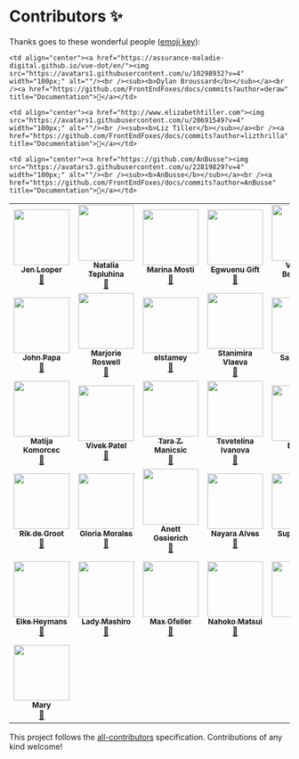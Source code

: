 # Contributors ✨

Thanks goes to these wonderful people ([emoji key](https://allcontributors.org/docs/en/emoji-key)):

<!-- ALL-CONTRIBUTORS-LIST:START - Do not remove or modify this section -->
<!-- prettier-ignore-start -->
<!-- markdownlint-disable -->
<table>
  <tr>
    <td align="center"><a href="http://www.jenlooper.com"><img src="https://avatars2.githubusercontent.com/u/1450004?v=4" width="100px;" alt=""/><br /><sub><b>Jen Looper</b></sub></a><br /><a href="https://github.com/FrontEndFoxes/docs/commits?author=jlooper" title="Documentation">📖</a></td>
    <td align="center"><a href="https://twitter.com/N_Tepluhina"><img src="https://avatars0.githubusercontent.com/u/18719025?v=4" width="100px;" alt=""/><br /><sub><b>Natalia Tepluhina</b></sub></a><br /><a href="https://github.com/FrontEndFoxes/docs/commits?author=NataliaTepluhina" title="Documentation">📖</a></td>
    <td align="center"><a href="https://github.com/marina-mosti"><img src="https://avatars0.githubusercontent.com/u/14843771?v=4" width="100px;" alt=""/><br /><sub><b>Marina Mosti</b></sub></a><br /><a href="https://github.com/FrontEndFoxes/docs/commits?author=marina-mosti" title="Documentation">📖</a></td>
    <td align="center"><a href="https://www.giftegwuenu.com"><img src="https://avatars3.githubusercontent.com/u/17781315?v=4" width="100px;" alt=""/><br /><sub><b>Egwuenu Gift</b></sub></a><br /><a href="https://github.com/FrontEndFoxes/docs/commits?author=lauragift21" title="Documentation">📖</a></td>
    <td align="center"><a href="https://twitter.com/vicbergquist"><img src="https://avatars0.githubusercontent.com/u/25737281?v=4" width="100px;" alt=""/><br /><sub><b>Victoria Bergquist</b></sub></a><br /><a href="https://github.com/FrontEndFoxes/docs/commits?author=vicbergquist" title="Documentation">📖</a></td>
    <td align="center"><a href="https://github.com/willi84"><img src="https://avatars0.githubusercontent.com/u/6207308?v=4" width="100px;" alt=""/><br /><sub><b>Robert Willemelis</b></sub></a><br /><a href="https://github.com/FrontEndFoxes/docs/commits?author=willi84" title="Documentation">📖</a></td>
    <td align="center"><a href="https://github.com/marydavis"><img src="https://avatars2.githubusercontent.com/u/176437?v=4" width="100px;" alt=""/><br /><sub><b>Mary</b></sub></a><br /><a href="https://github.com/FrontEndFoxes/docs/commits?author=marydavis" title="Documentation">📖</a></td>
  </tr>
  <tr>
    <td align="center"><a href="http://johnpapa.net"><img src="https://avatars2.githubusercontent.com/u/1202528?v=4" width="100px;" alt=""/><br /><sub><b>John Papa</b></sub></a><br /><a href="https://github.com/FrontEndFoxes/docs/commits?author=johnpapa" title="Documentation">📖</a></td>
    <td align="center"><a href="https://github.com/mroswell"><img src="https://avatars0.githubusercontent.com/u/192568?v=4" width="100px;" alt=""/><br /><sub><b>Marjorie Roswell</b></sub></a><br /><a href="https://github.com/FrontEndFoxes/docs/commits?author=mroswell" title="Documentation">📖</a></td>
    <td align="center"><a href="https://github.com/elstamey"><img src="https://avatars3.githubusercontent.com/u/4660760?v=4" width="100px;" alt=""/><br /><sub><b>elstamey</b></sub></a><br /><a href="https://github.com/FrontEndFoxes/docs/commits?author=elstamey" title="Documentation">📖</a></td>
    <td align="center"><a href="https://twitter.com/StanimiraVlaeva"><img src="https://avatars2.githubusercontent.com/u/7893485?v=4" width="100px;" alt=""/><br /><sub><b>Stanimira Vlaeva</b></sub></a><br /><a href="https://github.com/FrontEndFoxes/docs/commits?author=sis0k0" title="Documentation">📖</a></td>
    <td align="center"><a href="http://iamsaravieira.com"><img src="https://avatars0.githubusercontent.com/u/1051509?v=4" width="100px;" alt=""/><br /><sub><b>Sara Vieira</b></sub></a><br /><a href="https://github.com/FrontEndFoxes/docs/commits?author=SaraVieira" title="Documentation">📖</a></td>
    <td align="center"><a href="http://www.JenniferBland.com"><img src="https://avatars1.githubusercontent.com/u/10262857?v=4" width="100px;" alt=""/><br /><sub><b>Jennifer Bland</b></sub></a><br /><a href="https://github.com/FrontEndFoxes/docs/commits?author=ratracegrad" title="Documentation">📖</a></td>
    <td align="center"><a href="https://github.com/madelynpapa"><img src="https://avatars2.githubusercontent.com/u/48897606?v=4" width="100px;" alt=""/><br /><sub><b>madelynpapa</b></sub></a><br /><a href="https://github.com/FrontEndFoxes/docs/commits?author=madelynpapa" title="Documentation">📖</a></td>
  </tr>
  <tr>
    <td align="center"><a href="https://github.com/MattKomorcec"><img src="https://avatars2.githubusercontent.com/u/7004823?v=4" width="100px;" alt=""/><br /><sub><b>Matija Komorcec</b></sub></a><br /><a href="https://github.com/FrontEndFoxes/docs/commits?author=MattKomorcec" title="Documentation">📖</a></td>
    <td align="center"><a href="http://vivens.io"><img src="https://avatars1.githubusercontent.com/u/11770676?v=4" width="100px;" alt=""/><br /><sub><b>Vivek Patel</b></sub></a><br /><a href="https://github.com/FrontEndFoxes/docs/commits?author=vivensio" title="Documentation">📖</a></td>
    <td align="center"><a href="https://tzmanics.com"><img src="https://avatars1.githubusercontent.com/u/3611928?v=4" width="100px;" alt=""/><br /><sub><b>Tara Z. Manicsic</b></sub></a><br /><a href="https://github.com/FrontEndFoxes/docs/commits?author=tzmanics" title="Documentation">📖</a></td>
    <td align="center"><a href="https://github.com/tsvetie"><img src="https://avatars0.githubusercontent.com/u/8738876?v=4" width="100px;" alt=""/><br /><sub><b>Tsvetelina Ivanova</b></sub></a><br /><a href="https://github.com/FrontEndFoxes/docs/commits?author=tsvetie" title="Documentation">📖</a></td>
    <td align="center"><a href="http://tonjohn.com/"><img src="https://avatars1.githubusercontent.com/u/7477471?v=4" width="100px;" alt=""/><br /><sub><b>Burton</b></sub></a><br /><a href="https://github.com/FrontEndFoxes/docs/commits?author=tonjohn" title="Documentation">📖</a></td>
    <td align="center"><a href="http://radhika.dev"><img src="https://avatars2.githubusercontent.com/u/3877076?v=4" width="100px;" alt=""/><br /><sub><b>Radhika Morabia</b></sub></a><br /><a href="https://github.com/FrontEndFoxes/docs/commits?author=rmorabia" title="Documentation">📖</a></td>
    <td align="center"><a href="https://novella.dev"><img src="https://avatars3.githubusercontent.com/u/38117965?v=4" width="100px;" alt=""/><br /><sub><b>Novella C.</b></sub></a><br /><a href="https://github.com/FrontEndFoxes/docs/commits?author=novellac" title="Documentation">📖</a></td>
  </tr>
  <tr>
    <td align="center"><a href="https://www.forsure.dev"><img src="https://avatars3.githubusercontent.com/u/7371571?v=4" width="100px;" alt=""/><br /><sub><b>Rik de Groot</b></sub></a><br /><a href="https://github.com/FrontEndFoxes/docs/commits?author=hwdegroot" title="Documentation">📖</a></td>
    <td align="center"><a href="https://codepen.io/gmoraleslondono"><img src="https://avatars2.githubusercontent.com/u/20589565?v=4" width="100px;" alt=""/><br /><sub><b>Gloria Morales</b></sub></a><br /><a href="https://github.com/FrontEndFoxes/docs/commits?author=gmoraleslondono" title="Documentation">📖</a></td>
    <td align="center"><a href="https://emsuiko.de"><img src="https://avatars1.githubusercontent.com/u/4366030?v=4" width="100px;" alt=""/><br /><sub><b>Anett Gesierich</b></sub></a><br /><a href="https://github.com/FrontEndFoxes/docs/commits?author=emsuiko" title="Documentation">📖</a></td>
    <td align="center"><a href="https://codepen.io/diemoritat/"><img src="https://avatars3.githubusercontent.com/u/1895474?v=4" width="100px;" alt=""/><br /><sub><b>Nayara Alves</b></sub></a><br /><a href="https://github.com/FrontEndFoxes/docs/commits?author=diemoritat" title="Documentation">📖</a></td>
    <td align="center"><a href="https://github.com/alphacentauri82"><img src="https://avatars2.githubusercontent.com/u/25756676?v=4" width="100px;" alt=""/><br /><sub><b>Super Diana</b></sub></a><br /><a href="https://github.com/FrontEndFoxes/docs/commits?author=alphacentauri82" title="Documentation">📖</a></td>
    <td align="center"><a href="https://github.com/Vannsl"><img src="https://avatars3.githubusercontent.com/u/5849721?v=4" width="100px;" alt=""/><br /><sub><b>Vanessa Böhner</b></sub></a><br /><a href="https://github.com/FrontEndFoxes/docs/commits?author=Vannsl" title="Documentation">📖</a></td>
    <td align="center"><a href="https://github.com/Arienlys"><img src="https://avatars1.githubusercontent.com/u/48921432?v=4" width="100px;" alt=""/><br /><sub><b>arienlys</b></sub></a><br /><a href="https://github.com/FrontEndFoxes/docs/commits?author=Arienlys" title="Documentation">📖</a></td>
  </tr>
  <tr>
    <td align="center"><a href="http://elkewritescode.be"><img src="https://avatars1.githubusercontent.com/u/31392019?v=4" width="100px;" alt=""/><br /><sub><b>Elke Heymans</b></sub></a><br /><a href="https://github.com/FrontEndFoxes/docs/commits?author=ElkeBxl" title="Documentation">📖</a></td>
    <td align="center"><a href="http://ladymashiro.ch"><img src="https://avatars3.githubusercontent.com/u/33541195?v=4" width="100px;" alt=""/><br /><sub><b>Lady Mashiro</b></sub></a><br /><a href="https://github.com/FrontEndFoxes/docs/commits?author=LadyMashiro" title="Documentation">📖</a></td>
    <td align="center"><a href="http://twitter.com/mgfeller"><img src="https://avatars1.githubusercontent.com/u/361435?v=4" width="100px;" alt=""/><br /><sub><b>Max Gfeller</b></sub></a><br /><a href="https://github.com/FrontEndFoxes/docs/commits?author=MaxGfeller" title="Documentation">📖</a></td>
    <td align="center"><a href="https://github.com/nahokomatsui"><img src="https://avatars3.githubusercontent.com/u/12132975?v=4" width="100px;" alt=""/><br /><sub><b>Nahoko Matsui</b></sub></a><br /><a href="https://github.com/FrontEndFoxes/docs/commits?author=nahokomatsui" title="Documentation">📖</a></td>
    <td align="center"><a href="https://github.com/ryamakuchi"><img src="https://avatars3.githubusercontent.com/u/35450730?v=4" width="100px;" alt=""/><br /><sub><b>rry</b></sub></a><br /><a href="https://github.com/FrontEndFoxes/docs/commits?author=ryamakuchi" title="Documentation">📖</a></td>
    <td align="center"><a href="https://github.com/chisaco"><img src="https://avatars3.githubusercontent.com/u/13715682?v=4" width="100px;" alt=""/><br /><sub><b>chisaco</b></sub></a><br /><a href="https://github.com/FrontEndFoxes/docs/commits?author=chisaco" title="Documentation">📖</a></td>
    <td align="center"><a href="https://medium.com/@dzeyelid"><img src="https://avatars0.githubusercontent.com/u/977117?v=4" width="100px;" alt=""/><br /><sub><b>Kazumi OHIRA (@dz_)</b></sub></a><br /><a href="https://github.com/FrontEndFoxes/docs/commits?author=dzeyelid" title="Documentation">📖</a></td>
  </tr>
  <tr>
    <td align="center"><a href="https://github.com/marymar"><img src="https://avatars3.githubusercontent.com/u/6716466?v=4" width="100px;" alt=""/><br /><sub><b>Mary</b></sub></a><br /><a href="https://github.com/FrontEndFoxes/docs/commits?author=marymar" title="Documentation">📖</a></td>


    <td align="center"><a href="https://assurance-maladie-digital.github.io/vue-dot/en/"><img src="https://avatars1.githubusercontent.com/u/10298932?v=4" width="100px;" alt=""/><br /><sub><b>Dylan Broussard</b></sub></a><br /><a href="https://github.com/FrontEndFoxes/docs/commits?author=deraw" title="Documentation">📖</a></td>

    <td align="center"><a href="http://www.elizabethtiller.com"><img src="https://avatars1.githubusercontent.com/u/20691549?v=4" width="100px;" alt=""/><br /><sub><b>Liz Tiller</b></sub></a><br /><a href="https://github.com/FrontEndFoxes/docs/commits?author=lizthrilla" title="Documentation">📖</a></td>

    <td align="center"><a href="https://github.com/AnBusse"><img src="https://avatars3.githubusercontent.com/u/22819829?v=4" width="100px;" alt=""/><br /><sub><b>AnBusse</b></sub></a><br /><a href="https://github.com/FrontEndFoxes/docs/commits?author=AnBusse" title="Documentation">📖</a></td>

  </tr>
</table>

<!-- markdownlint-enable -->
<!-- prettier-ignore-end -->
<!-- ALL-CONTRIBUTORS-LIST:END -->

This project follows the [all-contributors](https://github.com/all-contributors/all-contributors) specification. Contributions of any kind welcome!
